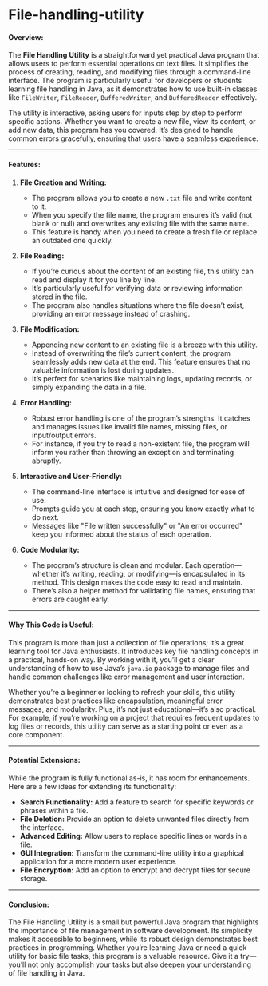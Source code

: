# File-handling-utility



#### Overview:
The **File Handling Utility** is a straightforward yet practical Java program that allows users to perform essential operations on text files. It simplifies the process of creating, reading, and modifying files through a command-line interface. The program is particularly useful for developers or students learning file handling in Java, as it demonstrates how to use built-in classes like `FileWriter`, `FileReader`, `BufferedWriter`, and `BufferedReader` effectively.

The utility is interactive, asking users for inputs step by step to perform specific actions. Whether you want to create a new file, view its content, or add new data, this program has you covered. It’s designed to handle common errors gracefully, ensuring that users have a seamless experience. 

---

#### Features:

1. **File Creation and Writing:**
   - The program allows you to create a new `.txt` file and write content to it. 
   - When you specify the file name, the program ensures it’s valid (not blank or null) and overwrites any existing file with the same name. 
   - This feature is handy when you need to create a fresh file or replace an outdated one quickly.

2. **File Reading:**
   - If you’re curious about the content of an existing file, this utility can read and display it for you line by line.
   - It’s particularly useful for verifying data or reviewing information stored in the file.
   - The program also handles situations where the file doesn’t exist, providing an error message instead of crashing.

3. **File Modification:**
   - Appending new content to an existing file is a breeze with this utility.
   - Instead of overwriting the file’s current content, the program seamlessly adds new data at the end. This feature ensures that no valuable information is lost during updates.
   - It’s perfect for scenarios like maintaining logs, updating records, or simply expanding the data in a file.

4. **Error Handling:**
   - Robust error handling is one of the program’s strengths. It catches and manages issues like invalid file names, missing files, or input/output errors.
   - For instance, if you try to read a non-existent file, the program will inform you rather than throwing an exception and terminating abruptly.

5. **Interactive and User-Friendly:**
   - The command-line interface is intuitive and designed for ease of use. 
   - Prompts guide you at each step, ensuring you know exactly what to do next.
   - Messages like "File written successfully" or "An error occurred" keep you informed about the status of each operation.

6. **Code Modularity:**
   - The program’s structure is clean and modular. Each operation—whether it’s writing, reading, or modifying—is encapsulated in its method. This design makes the code easy to read and maintain.
   - There’s also a helper method for validating file names, ensuring that errors are caught early.

---

#### Why This Code is Useful:
This program is more than just a collection of file operations; it’s a great learning tool for Java enthusiasts. It introduces key file handling concepts in a practical, hands-on way. By working with it, you’ll get a clear understanding of how to use Java’s `java.io` package to manage files and handle common challenges like error management and user interaction.

Whether you’re a beginner or looking to refresh your skills, this utility demonstrates best practices like encapsulation, meaningful error messages, and modularity. Plus, it’s not just educational—it’s also practical. For example, if you’re working on a project that requires frequent updates to log files or records, this utility can serve as a starting point or even as a core component.

---

#### Potential Extensions:
While the program is fully functional as-is, it has room for enhancements. Here are a few ideas for extending its functionality:
- **Search Functionality:** Add a feature to search for specific keywords or phrases within a file.
- **File Deletion:** Provide an option to delete unwanted files directly from the interface.
- **Advanced Editing:** Allow users to replace specific lines or words in a file.
- **GUI Integration:** Transform the command-line utility into a graphical application for a more modern user experience.
- **File Encryption:** Add an option to encrypt and decrypt files for secure storage.

---

#### Conclusion:
The File Handling Utility is a small but powerful Java program that highlights the importance of file management in software development. Its simplicity makes it accessible to beginners, while its robust design demonstrates best practices in programming. Whether you’re learning Java or need a quick utility for basic file tasks, this program is a valuable resource. Give it a try—you’ll not only accomplish your tasks but also deepen your understanding of file handling in Java.
